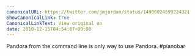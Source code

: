 ```yaml
---
canonicalURL: https://twitter.com/jmjordan/status/14906024599224321
ShowCanonicalLink: true
CanonicalLinkText: View original on
date: 2010-12-15T04:54:07+00:00
---
```

Pandora from the command line is only way to use Pandora. #pianobar